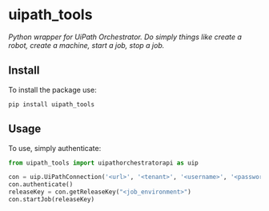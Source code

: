 # uipath_tools

*Python wrapper for UiPath Orchestrator.  Do simply things like create a robot, create a machine, start a job, stop a job.*

## Install
To install the package use:
```shell
pip install uipath_tools
```

## Usage
To use, simply authenticate:
```python
from uipath_tools import uipathorchestratorapi as uip

con = uip.UiPathConnection('<url>', '<tenant>', '<username>', '<password>')
con.authenticate()
releaseKey = con.getReleaseKey("<job_environment>")
con.startJob(releaseKey)
```
